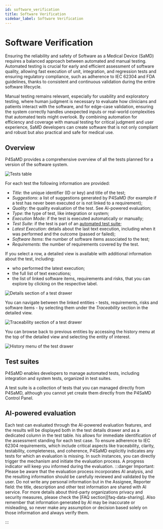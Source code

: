 ```yaml
---
id: software_verification
title: Software Verification
sidebar_label: Software Verification
---
```


# Software Verification

Ensuring the reliability and safety of Software as a Medical Device (SaMD) requires a balanced approach between automated and manual testing. Automated testing is crucial for early and efficient assessment of software quality, allowing fast execution of unit, integration, and regression tests and ensuring regulatory compliance, such as adherence to IEC 62304 and FDA guidelines, thanks to consistent and continuous validation during the entire software lifecycle.

Manual testing remains relevant, especially for usability and exploratory testing, where human judgment is necessary to evaluate how clinicians and patients interact with the software, and for edge-case validation, ensuring the system correctly handles unexpected inputs or real-world complexities that automated tests might overlook. By combining automation for efficiency and coverage with manual testing for critical judgment and user experience, SaMD developers can create software that is not only compliant and robust but also practical and safe for medical use.

## Overview

P4SaMD provides a comprehensive overview of all the tests planned for a version of the software system.

![Tests table](img/tests-section.png)

For each test the following information are provided:

- *Title*: the unique identifier (ID or key) and title of the test;
- *Suggestions*: a list of suggestions generated by P4SaMD (for example if a test has never been executed or is not linked to a requirement);
- *Quality*: the quality evaluation of the test. See AI-powered evaluation; 
- *Type*: the type of test, like integration or system;
- *Execution Mode*: if the test is executed automatically or manually;
- *Test Suite*: if the test is part of an [automated test suite](#test-suites);
- *Latest Execution*: details about the last text execution, including when it was performed and the outcome (passed or failed);
- *Software Items*: the number of software items associated to the test;
- *Requirements*: the number of requirements covered by the test.

If you select a row, a detailed view is available with additional information about the test, including:

- who performed the latest execution;
- the full list of text executions;
- the list of linked software items, requirements and risks, that you can explore by clicking on the respective label.

![Details section of a test drawer](img/test-details.png)

You can navigate between the linked entities - tests, requirements, risks and software items - by selecting them under the *Traceability* section in the detailed view.

![Traceability section of a test drawer](img/test-traceability.png)

You can browse back to previous entities by accessing the history menu at the top of the detailed view and selecting the entity of interest.

![History menu of the test drawer](img/test-history.png)

## Test suites

P4SaMD enables developers to manage automated tests, including integration and system tests, organized in test suites.

A test suite is a collection of tests that you can managed directly from P4SaMD, although you cannot yet create them directly from the P4SaMD Control Panel.

## AI-powered evaluation
Each test can evaluated through the AI-powered evaluation features, and the results will be displayed both in the test details drawer and as a dedicated column in the test table.
his allows for immediate identification of the assessment standing for each test case. To ensure adherence to IEC 62304 requirements, which include critical aspects like traceability, clarity, testability, completeness, and coherence, P4SaMD explicitly indicates any tests for which an evaluation is missing. In such instances, you can directly trigger the mechanism and initiate the evaluation process. A progress indicator will keep you informed during the evaluation. 
:::danger
Important: Please be aware that the evaluation process incorporates AI analysis, and the resulting information should be carefully reviewed and validated by the user. Do not write any personal information but in the Assignee, Reporter field: the title, description and other test information are shared with AI service.
For more details about third-party organizations privacy and security measures, please check the [FAQ section][faq-data-sharing].
Also remember that information generated by AI may be inaccurate or misleading, so never make any assumption or decision based solely on those information and always verify them.

:::
